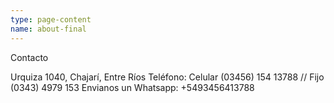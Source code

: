 ```yaml
---
type: page-content
name: about-final
---
```


Contacto

Urquiza 1040, Chajarí, Entre Ríos
Teléfono: Celular (03456) 154 13788 // Fijo (0343) 4979 153
Envianos un Whatsapp: +5493456413788
